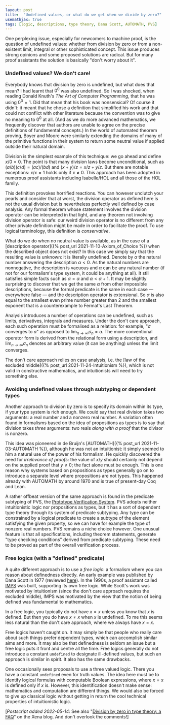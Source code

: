 ```yaml
---
layout: post
title:  "Undefined values, or what do we get when we divide by zero?"
usemathjax: true 
tags: [logic, descriptions, type theory, Dana Scott, AUTOMATH, PVS]
---
```


One perplexing issue, especially for newcomers to machine proof, is the question of undefined values: whether from division by zero or from a non-existent limit, integral or other sophisticated concept. This issue produces strong opinions and some proposed solutions are radical. But for many proof assistants the solution is basically "don't worry about it".

### Undefined values? We don't care!

Everybody knows that division by zero is undefined, but what does that mean? I had learnt that $0^0$ was also undefined. So I was shocked, when reading Donald Knuth's *The Art of Computer Programming*, that he was using $0^0=1$. Did that mean that his book was nonsensical? Of course it didn't: it meant that he chose a definition that simplified his work and that could not conflict with other literature because the convention was to give no meaning to $0^0$ at all. (And as we do more advanced mathematics, we frequently discover that authors are unable to agree on the precise definitions of fundamental concepts.) In the world of automated theorem proving, Boyer and Moore were similarly extending the domains of many of the primitive functions in their system to return some neutral value if applied outside their natural domain.

Division is the simplest example of this technique: we go ahead and define $x/0=0$. The point is that many division laws become unconditional, such as $(a/b)(c/d) = (ac)/(bd)$ and $(x+y)/z = x/z+y/z$. But there are notable exceptions: $x/x=1$ holds only if $x\not=0$. This approach has been adopted in numerous proof assistants including Isabelle/HOL and all those of the HOL family.

This definition provokes horrified reactions. You can however unclutch your pearls and consider that at worst, the division operator as defined here is not the usual division but is nevertheless perfectly well defined by case analysis. Any formal theorem whose statement involves the division operator can be interpreted in that light, and any theorem not involving division operator is safe: our weird division operator is no different from any other private definition might be made in order to facilitate the proof. To use logical terminology, this definition is *conservative*.

What do we do when no neutral value is available, as in the case of a [description operator]({% post_url 2021-11-10-Axiom_of_Choice %}) when the described object does not exist? In this case we simply say that the resulting value is unknown: it is literally undefined. Denote by $\alpha$ the natural number answering the description $\alpha<0$. As the natural numbers are nonnegative, the description is vacuous and $\alpha$ can be any natural number (if not for our formalism's type system, it could be anything at all). It still satisfies simple facts such as $\alpha=\alpha$ and $\alpha<\alpha+1$. It may be slightly surprising to discover that we get the same $\alpha$ from other impossible descriptions, because the formal predicate is the same in each case — everywhere false — and the description operator is extensional. So $\alpha$  is also equal to the smallest even prime number greater than 2 and the smallest exponent that is a counterexample to Fermat's Last Theorem.

Analysis introduces a number of operations can be undefined, such as limits, derivatives, integrals and measures. Under the don't care approach, each such operation must be formalised as a relation: for example, "$\sigma$ converges to $a$" as opposed to $\lim_{n\to\infty}\sigma_n = a$.
The more conventional operator form is derived from the relational form using a description, and $\lim_{n\to\infty}\sigma_n$ denotes an arbitrary value (it can be anything) unless the limit converges.

The don't care approach relies on case analysis, i.e. the [law of the excluded middle]({% post_url 2021-11-24-Intuitionism %}), which is not valid in constructive mathematics, and intuitionists will need to try something else.

### Avoiding undefined values through subtyping or dependent types

Another approach to division by zero is to specify its domain within its type, if your type system is rich enough. We could say that real division takes two arguments: a real number and a nonzero real number. A variation often found in formalisms based on the idea of propositions as types is to say that division takes *three* arguments: two reals *along with a proof* that the divisor is nonzero.

This idea was pioneered in de Bruijn's [AUTOMATH]({% post_url 2021-11-03-AUTOMATH %}), although he was not an intuitionist: it simply seemed to him a natural use of the power of his formalism. He quickly discovered the need for *irrelevance of proofs*: the value of $x/y$ should certainly not depend on the supplied proof that $y\not=0$; the fact alone must be enough. This is one reason why systems based on propositions as types generally go on to introduce a separate level where propositions are not types. This happened already with AUTOMATH by around 1970 and is true of present-day Coq and Lean.

A rather offbeat version of the same approach is found in the predicate subtyping of PVS, the [Prototype Verification System](http://pvs.csl.sri.com). PVS adopts neither intuitionistic logic nor propositions as types, but it has a sort of dependent type theory through its system of predicate subtyping. Any type can be constrained by a logical predicate to create a subtype of the element satisfying the given property, so we can have for example the type of nonzero real numbers. PVS remains a niche choice however. One unusual feature is that all specifications, including theorem statements, generate "type checking conditions" derived from predicate subtyping. These need to be proved as part of the overall verification process.

### Free logics (with a "defined" predicate)

A quite different approach is to use a *free logic*: a formalism where you can reason about definedness directly. An early example was published by Dana Scott in 1977 (reviewed [here](https://doi.org/10.2307/2274243)). In the 1990s, a proof assistant called [IMPS](https://github.com/theoremprover-museum/imps) was built, supporting its own free logic. While Scott's work was motivated by intuitionism (since the don't care approach requires the excluded middle), IMPS was motivated by the view that the notion of being defined was fundamental to mathematics.

In a free logic, you typically do not have $x=x$ unless you know that $x$ is defined. But then you do have $x\not=x$ when $x$ is undefined. To me this seems less natural than the don't care approach, where we always have $x=x$.

Free logics haven't caught on. It may simply be that people who really care about such things prefer dependent types, which can accomplish similar aims and more. It may also be that definedness is seldom an issue but a free logic puts it front and centre all the time.
Free logics generally do not introduce a constant `undefined` to designate ill-defined values, but such an approach is similar in spirit. It also has the same drawbacks.

One occasionally sees proposals to use a three valued logic. There you have a constant `undefined` even for truth values. The idea here must be to identify logical formulas with computable Boolean expressions, where $x=x$ is defined only if $x$ is. However, this identification doesn't make sense: mathematics and computation are different things. We would also be forced to give up classical logic without getting in return the cool technical properties of intuitionistic logic.

[*Postscript added 2022-05-14*: See also "[Division by zero in type theory: a FAQ](https://xenaproject.wordpress.com/2020/07/05/division-by-zero-in-type-theory-a-faq/)" on the Xena blog.
And don't overlook the comments!]
